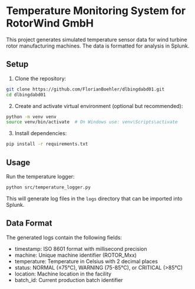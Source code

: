 # Temperature Monitoring System for RotorWind GmbH

This project generates simulated temperature sensor data for wind turbine rotor manufacturing machines. The data is formatted for analysis in Splunk.

## Setup

1. Clone the repository:
```bash
git clone https://github.com/FlorianBoehler/dlbingdabd01.git
cd dlbingdabd01
```

2. Create and activate virtual environment (optional but recommended):
```bash
python -m venv venv
source venv/bin/activate  # On Windows use: venv\Scripts\activate
```

3. Install dependencies:
```bash
pip install -r requirements.txt
```

## Usage

Run the temperature logger:
```bash
python src/temperature_logger.py
```

This will generate log files in the `logs` directory that can be imported into Splunk.

## Data Format

The generated logs contain the following fields:
- timestamp: ISO 8601 format with millisecond precision
- machine: Unique machine identifier (ROTOR_Mxx)
- temperature: Temperature in Celsius with 2 decimal places
- status: NORMAL (≤75°C), WARNING (75-85°C), or CRITICAL (>85°C)
- location: Machine location in the facility
- batch_id: Current production batch identifier